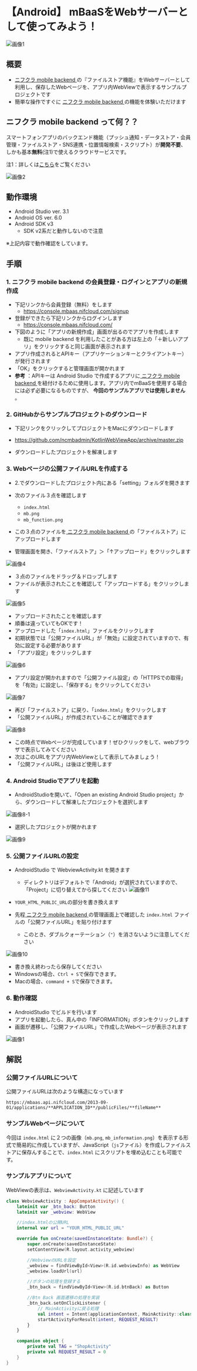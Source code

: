 # 【Android】 mBaaSをWebサーバーとして使ってみよう！
![画像1](/readme-img/001.png)

## 概要
* [ ニフクラ mobile backend ](https://mbaas.nifcloud.com/)の『ファイルストア機能』をWebサーバーとして利用し、保存したWebページを、アプリ内WebViewで表示するサンプルプロジェクトです
* 簡単な操作ですぐに [ ニフクラ mobile backend ](https://mbaas.nifcloud.com/)の機能を体験いただけます

##  ニフクラ mobile backend って何？？
スマートフォンアプリのバックエンド機能（プッシュ通知・データストア・会員管理・ファイルストア・SNS連携・位置情報検索・スクリプト）が**開発不要**、しかも基本**無料**(注1)で使えるクラウドサービスです。

注1：詳しくは[こちら](https://mbaas.nifcloud.com/price.htm)をご覧ください

![画像2](/readme-img/002.png)

## 動作環境

* Android Studio ver. 3.1
* Android OS ver. 6.0
* Android SDK v3
  - SDK v2系だと動作しないので注意

※上記内容で動作確認をしています。

## 手順
### 1. ニフクラ mobile backend の会員登録・ログインとアプリの新規作成
* 下記リンクから会員登録（無料）をします
  * https://console.mbaas.nifcloud.com/signup
* 登録ができたら下記リンクからログインします
  * https://console.mbaas.nifcloud.com/
* 下図のように「アプリの新規作成」画面が出るのでアプリを作成します
  * 既に mobile backend を利用したことがある方は左上の「＋新しいアプリ」をクリックすると同じ画面が表示されます
* アプリ作成されるとAPIキー（アプリケーションキーとクライアントキー）が発行されます
* 「OK」をクリックすると管理画面が開かれます
 * **参考** ：APIキーは Android Studio で作成するアプリに[ ニフクラ mobile backend ](https://mbaas.nifcloud.com/)を紐付けるために使用します。アプリ内でmBaaSを使用する場合には必ず必要になるものですが、 __今回のサンプルアプリでは使用しません__ 。

### 2. GitHubからサンプルプロジェクトのダウンロード
* 下記リンクをクリックしてプロジェクトをMacにダウンロードします
 * https://github.com/ncmbadmin/KotlinWebViewApp/archive/master.zip

* ダウンロードしたプロジェクトを解凍します

### 3. Webページの公開ファイルURLを作成する
* 2.でダウンロードしたプロジェクト内にある「setting」フォルダを開きます
* 次のファイル３点を確認します
  * `index.html`
  * `mb.png`
  * `mb_function.png`

* この３点のファイルを[ ニフクラ mobile backend ](https://mbaas.nifcloud.com/)の「ファイルストア」にアップロードします
* 管理画面を開き、「ファイルストア」＞「↑アップロード」をクリックします

![画像4](/readme-img/004.png)

* ３点のファイルをドラッグ＆ドロップします
* ファイルが表示されたことを確認して「アップロードする」をクリックします

![画像5](/readme-img/005.png)

* アップロードされたことを確認します
 * 順番は違っていてもOKです！
* アップロードした「`index.html`」ファイルをクリックします
* 初期状態では「公開ファイルURL」が「無効」に設定されていますので、有効に設定する必要があります
* 「アプリ設定」をクリックします

![画像6](/readme-img/006.png)

* アプリ設定が開かれますので「公開ファイル設定」の「HTTPSでの取得」を「有効」に設定し、「保存する」をクリックしてください

![画像7](/readme-img/007.png)

* 再び「ファイルストア」に戻り、「`index.html`」をクリックします
* 「公開ファイルURL」が作成されていることが確認できます

![画像8](/readme-img/008.png)

* この時点でWebページが完成しています！ぜひクリックをして、webブラウザで表示してみてください
* 次はこのURLをアプリ内WebViewとして表示してみましょう！
 * 「公開ファイルURL」は後ほど使用します

### 4. Android Studioでアプリを起動

* AndroidStudioを開いて、「Open an existing Android Studio project」から、ダウンロードして解凍したプロジェクトを選択します

![画像8-1](/readme-img/android_studio.png)

* 選択したプロジェクトが開かれます

![画像9](/readme-img/009.png)

### 5. 公開ファイルURLの設定

* AndroidStudio で WebviewActivity.kt を開きます
  * ディレクトリはデフォルトで「Android」が選択されていますので、「Project」に切り替えてから探してください
![画像11](/readme-img/011.png)

* `YOUR_HTML_PUBLIC_URL`の部分を書き換えます
* 先程[ ニフクラ mobile backend ](https://mbaas.nifcloud.com/)の管理画面上で確認した `index.html` ファイルの「公開ファイルURL」を貼り付けます
  - このとき、ダブルクォーテーション（`"`）を消さないように注意してください

![画像10](/readme-img/010.png)

* 書き換え終わったら保存してください
 * Windowsの場合、`Ctrl + S`で保存できます。
 * Macの場合、`command + S`で保存できます。

### 6. 動作確認
* AndroidStudio でビルドを行います
* アプリを起動したら、真ん中の「INFORMATION」ボタンをクリックします
* 画面が遷移し、「公開ファイルURL」で作成したWebページが表示されます

![画像1](/readme-img/001.png)

## 解説
### 公開ファイルURLについて
公開ファイルURLは次のような構造になっています

```
https://mbaas.api.nifcloud.com/2013-09-01/applications/**APPLICATION_ID**/publicFiles/**fileName**
```

### サンプルWebページについて
今回は `index.html` に２つの画像（`mb.png`, `mb_information.png`）を表示する形式で簡易的に作成していますが、JavaScript（`js`ファイル）を作成しファイルストアに保存んすることで、`index.html` にスクリプトを埋め込むことも可能です。

### サンプルアプリについて
WebViewの表示は、`WebviewActivity.kt` に記述しています

```kotlin
class WebviewActivity : AppCompatActivity() {
    lateinit var _btn_back: Button
    lateinit var _webview: WebView

    //index.htmlの公開URL
    internal var url = "YOUR_HTML_PUBLIC_URL"

    override fun onCreate(savedInstanceState: Bundle?) {
        super.onCreate(savedInstanceState)
        setContentView(R.layout.activity_webview)

        //WebviewのURLを設定
        _webview = findViewById<View>(R.id.webviewInfo) as WebView
        _webview.loadUrl(url)

        //ボタンの処理を登録する
        _btn_back = findViewById<View>(R.id.btnBack) as Button

        //Btn Back 画面遷移の処理を実装
        _btn_back.setOnClickListener {
            // MainActivityに戻る処理
            val intent = Intent(applicationContext, MainActivity::class.java)
            startActivityForResult(intent, REQUEST_RESULT)
        }
    }

    companion object {
        private val TAG = "ShopActivity"
        private val REQUEST_RESULT = 0
    }
}
```
